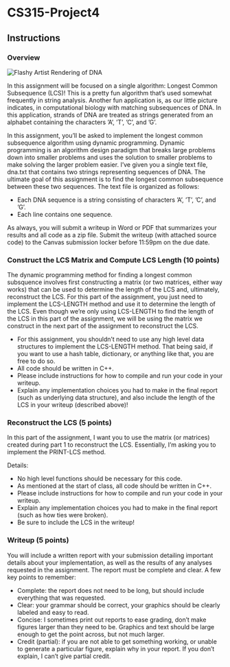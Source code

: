 # CS315-Project4

## Instructions

### Overview

![Flashy Artist Rendering of DNA](files/DNA.png)

In this assignment will be focused on a single algorithm: Longest Common Subsequence (LCS)! This is a pretty fun algorithm that’s used somewhat frequently in string analysis. Another fun application is, as our little picture indicates, in computational biology with matching subsequences of DNA. In this application, strands of DNA are treated as strings generated from an alphabet containing the characters ’A’, ’T’, ’C’, and ’G’.

In this assignment, you’ll be asked to implement the longest common subsequence algorithm using dynamic programming. Dynamic programming is an algorithm design paradigm that breaks large problems down into smaller problems and uses the solution to smaller problems to make solving the larger problem easier. I’ve given you a single text file, dna.txt that contains two strings representing sequences of DNA. The ultimate goal of this assignment is to find the longest common subsequence between these two sequences. The text file is organized as follows:
- Each DNA sequence is a string consisting of characters ’A’, ’T’, ’C’, and ’G’.
- Each line contains one sequence.

As always, you will submit a writeup in Word or PDF that summarizes your results and all code as a zip file. Submit the writeup (with attached source code) to the Canvas submission locker before 11:59pm on the due date.

### Construct the LCS Matrix and Compute LCS Length (10 points)
The dynamic programming method for finding a longest common subsquence involves first constructing a matrix (or two matrices, either way works) that can be used to determine the length of the LCS and, ultimately, reconstruct the LCS. For this part of the assignment, you just need to implement the LCS-LENGTH method and use it to determine the length of the LCS. Even though we’re only using LCS-LENGTH to find the length of the LCS in this part of the assignment, we will be using the matrix we construct in the next part of the assignment to reconstruct the LCS.

- For this assignment, you shouldn’t need to use any high level data structures to implement the LCS-LENGTH method. That being said, if you want to use a hash table, dictionary, or anything like that, you are free to do so.
- All code should be written in C++.
- Please include instructions for how to compile and run your code in your writeup.
- Explain any implementation choices you had to make in the final report (such as underlying data structure), and also include the length of the LCS in your writeup (described above)!

### Reconstruct the LCS (5 points)
In this part of the assignment, I want you to use the matrix (or matrices) created during part 1 to reconstruct the LCS. Essentially, I’m asking you to implement the PRINT-LCS method.

Details:
- No high level functions should be necessary for this code.
- As mentioned at the start of class, all code should be written in C++.
- Please include instructions for how to compile and run your code in your writeup.
- Explain any implementation choices you had to make in the final report (such as how ties were broken).
- Be sure to include the LCS in the writeup!

### Writeup (5 points)
You will include a written report with your submission detailing important details about your implementation, as well as the results of any analyses requested in the assignment. The report must be complete and clear. A few key points to remember:
- Complete: the report does not need to be long, but should include everything that was requested.
- Clear: your grammar should be correct, your graphics should be clearly labeled and easy to read.
- Concise: I sometimes print out reports to ease grading, don’t make figures larger than they need to be. Graphics and text should be large enough to get the point across, but not much larger.
- Credit (partial): if you are not able to get something working, or unable to generate a particular figure, explain why in your report. If you don’t explain, I can’t give partial credit.